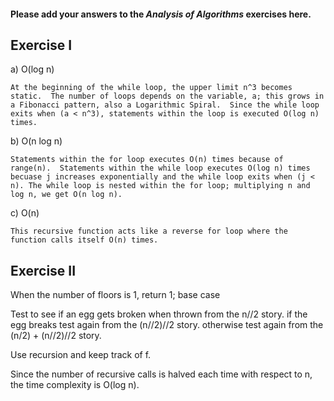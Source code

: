 #### Please add your answers to the ***Analysis of  Algorithms*** exercises here.

## Exercise I

a)  O(log n)

    At the beginning of the while loop, the upper limit n^3 becomes static.  The number of loops depends on the variable, a; this grows in a Fibonacci pattern, also a Logarithmic Spiral.  Since the while loop exits when (a < n^3), statements within the loop is executed O(log n) times.


b)  O(n log n)

    Statements within the for loop executes O(n) times because of range(n).  Statements within the while loop executes O(log n) times becuase j increases exponentially and the while loop exits when (j < n). The while loop is nested within the for loop; multiplying n and log n, we get O(n log n).

c)  O(n)

    This recursive function acts like a reverse for loop where the function calls itself O(n) times.

## Exercise II

When the number of floors is 1, return 1; base case

Test to see if an egg gets broken when thrown from the n//2 story.
    if the egg breaks
        test again from the (n//2)//2 story.
    otherwise
        test again from the (n/2) + (n//2)//2 story.

Use recursion and keep track of f.

Since the number of recursive calls is halved each time with respect to n, the time complexity is O(log n).
